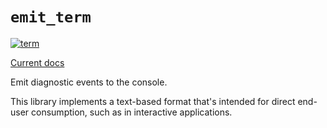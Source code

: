 # `emit_term`

[![term](https://github.com/emit-rs/emit/actions/workflows/term.yml/badge.svg)](https://github.com/emit-rs/emit/actions/workflows/term.yml)

[Current docs](https://docs.rs/emit_term/0.11.0-alpha.7/emit_term/index.html)

Emit diagnostic events to the console.

This library implements a text-based format that's intended for direct end-user consumption, such as in interactive applications.
